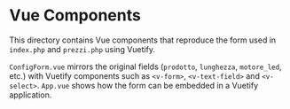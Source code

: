 # Vue Components

This directory contains Vue components that reproduce the form used in
`index.php` and `prezzi.php` using Vuetify.

`ConfigForm.vue` mirrors the original fields (`prodotto`, `lunghezza`,
`motore_led`, etc.) with Vuetify components such as `<v-form>`,
`<v-text-field>` and `<v-select>`. `App.vue` shows how the form can be
embedded in a Vuetify application.
